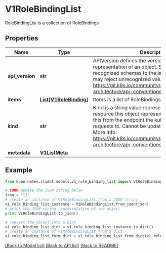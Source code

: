 # V1RoleBindingList

RoleBindingList is a collection of RoleBindings

## Properties

Name | Type | Description | Notes
------------ | ------------- | ------------- | -------------
**api_version** | **str** | APIVersion defines the versioned schema of this representation of an object. Servers should convert recognized schemas to the latest internal value, and may reject unrecognized values. More info: https://git.k8s.io/community/contributors/devel/sig-architecture/api-conventions.md#resources | [optional] 
**items** | [**List[V1RoleBinding]**](V1RoleBinding.md) | Items is a list of RoleBindings | 
**kind** | **str** | Kind is a string value representing the REST resource this object represents. Servers may infer this from the endpoint the kubernetes.client submits requests to. Cannot be updated. In CamelCase. More info: https://git.k8s.io/community/contributors/devel/sig-architecture/api-conventions.md#types-kinds | [optional] 
**metadata** | [**V1ListMeta**](V1ListMeta.md) |  | [optional] 

## Example

```python
from kubernetes.client.models.v1_role_binding_list import V1RoleBindingList

# TODO update the JSON string below
json = "{}"
# create an instance of V1RoleBindingList from a JSON string
v1_role_binding_list_instance = V1RoleBindingList.from_json(json)
# print the JSON string representation of the object
print V1RoleBindingList.to_json()

# convert the object into a dict
v1_role_binding_list_dict = v1_role_binding_list_instance.to_dict()
# create an instance of V1RoleBindingList from a dict
v1_role_binding_list_form_dict = v1_role_binding_list.from_dict(v1_role_binding_list_dict)
```
[[Back to Model list]](../README.md#documentation-for-models) [[Back to API list]](../README.md#documentation-for-api-endpoints) [[Back to README]](../README.md)


